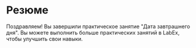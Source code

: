 # Резюме

Поздравляем! Вы завершили практическое занятие "Дата завтрашнего дня". Вы можете выполнить больше практических занятий в LabEx, чтобы улучшить свои навыки.
